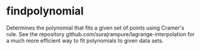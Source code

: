 # findpolynomial

Determines the polynomial that fits a given set of points using Cramer's rule. See the repository github.com/surajrampure/lagrange-interpolation 
for a much more efficient way to fit polynomials to given data sets.
